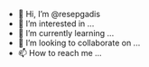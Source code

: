 - 👋 Hi, I’m @resepgadis
- 👀 I’m interested in ...
- 🌱 I’m currently learning ...
- 💞️ I’m looking to collaborate on ...
- 📫 How to reach me ...

<!---
resepgadis/resepgadis is a ✨ special ✨ repository because its `README.md` (this file) appears on your GitHub profile.
You can click the Preview link to take a look at your changes.
--->

